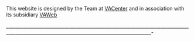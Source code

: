This website is designed by the Team at <a href="https://va-center.com/">VACenter</a> and in association with its subsidiary <a href="https://va-center.com/vaweb">VAWeb</a>

____________________________________________________________________________________________________________________________________________-